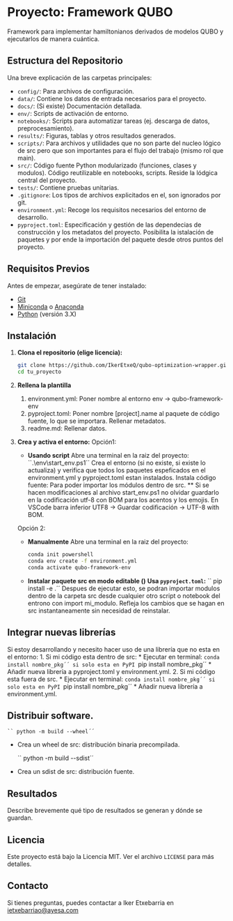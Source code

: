 # Proyecto: Framework QUBO 

Framework para implementar hamiltonianos derivados de modelos QUBO y ejecutarlos de manera cuántica.

## Estructura del Repositorio

Una breve explicación de las carpetas principales:
*   `config/`: Para archivos de configuración.
*   `data/`: Contiene los datos de entrada necesarios para el proyecto.
*   `docs/`: (Si existe) Documentación detallada.
*   `env/`: Scripts de activación de entorno.
*   `notebooks/`: Scripts para automatizar tareas (ej. descarga de datos, preprocesamiento).
*   `results/`: Figuras, tablas y otros resultados generados.
*   `scripts/`: Para archivos y utilidades que no son parte del nucleo lógico de src pero que son importantes para el flujo del trabajo (mismo rol que main).
*   `src/`: Código fuente Python modularizado (funciones, clases y modulos). Código reutilizable en notebooks, scripts. Reside la lódgica central del proyecto.
*   `tests/`: Contiene pruebas unitarias.
*   `.gitignore`: Los tipos de archivos explicitados en el, son ignorados por git.
*   `environment.yml`: Recoge los requisitos necesarios del entorno de desarrollo.
*   `pyproject.toml`: Especificación y gestión de las dependecias de construcción y los metadatos del proyecto. Posibilita la istalación de paquetes y por ende la importación del paquete desde otros puntos del proyecto.


## Requisitos Previos

Antes de empezar, asegúrate de tener instalado:
*   [Git](https://git-scm.com/)
*   [Miniconda](https://docs.conda.io/en/latest/miniconda.html) o [Anaconda](https://www.anaconda.com/products/individual)
*   [Python](https://www.python.org/downloads/) (versión 3.X)

## Instalación

1.  **Clona el repositorio (elige licencia):**
    ```bash
    git clone https://github.com/IkerEtxeQ/qubo-optimization-wrapper.git
    cd tu_proyecto
    ```
2.  **Rellena la plantilla**

    1. environment.yml: Poner nombre al entorno env -> qubo-framework-env
    2. pyproject.toml:  Poner nombre [project].name al paquete de código fuente, lo que se importara. 
                        Rellenar metadatos.
    3. readme.md: Rellenar datos.
    
2.  **Crea y activa el entorno:**
    Opción1:
    *   **Usando script**
        Abre una terminal en la raiz del proyecto:
        ``.\env\start_env.ps1´´
        Crea el entorno (si no existe, si existe lo actualiza) y verifica que todos los paquetes espeficados en el environment.yml y pyproject.toml estan instalados.
        Instala código fuente: Para poder importar los módulos dentro de src.
        ** Si se hacen modificaciones al archivo start_env.ps1 no olvidar guardarlo en la codificación utf-8 con BOM para los acentos y los emojis. En VSCode barra inferior UTF8 -> Guardar codificación -> UTF-8 with BOM.

    Opción 2:
    *   **Manualmente**
        Abre una terminal en la raiz del proyecto:
        ```bash
        conda init powershell
        conda env create -f environment.yml
        conda activate qubo-framework-env
        ```
    * **Instalar paquete src en modo editable ()**
      **Usa `pyproject.toml`:**
        `` pip install -e .´´ 
        Despues de ejecutar esto, se podran importar modulos dentro de la carpeta src desde cualquier otro script o notebook del entrono con import mi_modulo. 
        Refleja los cambios que se hagan en src instantaneamente sin necesidad de reinstalar.

## Integrar nuevas librerías

Si estoy desarrollando y necesito hacer uso de una librería que no esta en el entorno:
    1. Si mi código esta dentro de src: 
        * Ejecutar en terminal: ``conda install nombre_pkg´´ si solo esta en PyPI ``pip install nombre_pkg´´
        * Añadir nueva librería a pyproject.toml y environment.yml.
    2. Si mi código esta fuera de src.
        * Ejecutar en terminal: ``conda install nombre_pkg´´ si solo esta en PyPI ``pip install nombre_pkg´´
        * Añadir nueva librería a environment.yml.

## Distribuir software.

    `` python -m build --wheel´´
*   Crea un wheel de src: distribución binaria precompilada.

    `` python -m build --sdist´´
*   Crea un sdist de src: distribución fuente.

## Resultados

Describe brevemente qué tipo de resultados se generan y dónde se guardan.

## Licencia

Este proyecto está bajo la Licencia MIT. Ver el archivo `LICENSE` para más detalles.

## Contacto

Si tienes preguntas, puedes contactar a Iker Etxebarria en ietxebarriao@ayesa.com
